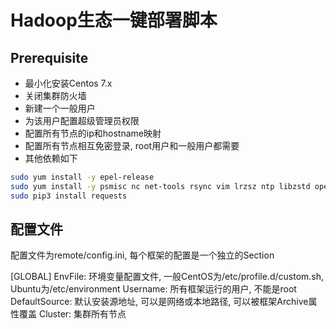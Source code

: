 # Hadoop生态一键部署脚本
## Prerequisite

- 最小化安装Centos 7.x
- 关闭集群防火墙
- 新建一个一般用户
- 为该用户配置超级管理员权限
- 配置所有节点的ip和hostname映射
- 配置所有节点相互免密登录, root用户和一般用户都需要
- 其他依赖如下

```bash
sudo yum install -y epel-release
sudo yum install -y psmisc nc net-tools rsync vim lrzsz ntp libzstd openssl-static libaio pv pdsh python3-devel
sudo pip3 install requests
```
## 配置文件

配置文件为remote/config.ini, 每个框架的配置是一个独立的Section

[GLOBAL]
EnvFile: 环境变量配置文件, 一般CentOS为/etc/profile.d/custom.sh, Ubuntu为/etc/environment
Username: 所有框架运行的用户, 不能是root
DefaultSource: 默认安装源地址, 可以是网络或本地路径, 可以被框架Archive属性覆盖
Cluster: 集群所有节点




